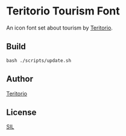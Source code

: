 # Teritorio Tourism Font

An icon font set about tourism by [Teritorio](teritorio.fr).

## Build

```
bash ./scripts/update.sh
```

## Author

[Teritorio](https://teritorio.fr)

## License

[SIL](LICENSE.md)
